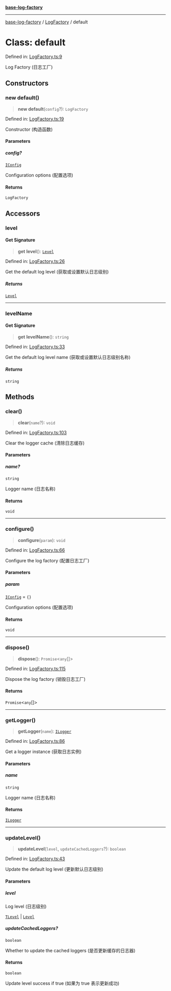 [**base-log-factory**](../../index.md)

***

[base-log-factory](../../index.md) / [LogFactory](../index.md) / default

# Class: default

Defined in: [LogFactory.ts:9](https://github.com/fengxinming/log-base/blob/6b764da5f85b664c1af10f4ba24b07aad1c0ef20/src/LogFactory.ts#L9)

Log Factory (日志工厂)

## Constructors

### new default()

> **new default**(`config`?): `LogFactory`

Defined in: [LogFactory.ts:19](https://github.com/fengxinming/log-base/blob/6b764da5f85b664c1af10f4ba24b07aad1c0ef20/src/LogFactory.ts#L19)

Constructor (构造函数)

#### Parameters

##### config?

[`IConfig`](../../typings/interfaces/IConfig.md)

Configuration options (配置选项)

#### Returns

`LogFactory`

## Accessors

### level

#### Get Signature

> **get** **level**(): [`Level`](../../index/enumerations/Level.md)

Defined in: [LogFactory.ts:26](https://github.com/fengxinming/log-base/blob/6b764da5f85b664c1af10f4ba24b07aad1c0ef20/src/LogFactory.ts#L26)

Get the default log level (获取或设置默认日志级别)

##### Returns

[`Level`](../../index/enumerations/Level.md)

***

### levelName

#### Get Signature

> **get** **levelName**(): `string`

Defined in: [LogFactory.ts:33](https://github.com/fengxinming/log-base/blob/6b764da5f85b664c1af10f4ba24b07aad1c0ef20/src/LogFactory.ts#L33)

Get the default log level name (获取或设置默认日志级别名称)

##### Returns

`string`

## Methods

### clear()

> **clear**(`name`?): `void`

Defined in: [LogFactory.ts:103](https://github.com/fengxinming/log-base/blob/6b764da5f85b664c1af10f4ba24b07aad1c0ef20/src/LogFactory.ts#L103)

Clear the logger cache (清除日志缓存)

#### Parameters

##### name?

`string`

Logger name (日志名称)

#### Returns

`void`

***

### configure()

> **configure**(`param`): `void`

Defined in: [LogFactory.ts:66](https://github.com/fengxinming/log-base/blob/6b764da5f85b664c1af10f4ba24b07aad1c0ef20/src/LogFactory.ts#L66)

Configure the log factory (配置日志工厂)

#### Parameters

##### param

[`IConfig`](../../typings/interfaces/IConfig.md) = `{}`

Configuration options (配置选项)

#### Returns

`void`

***

### dispose()

> **dispose**(): `Promise`\<`any`[]\>

Defined in: [LogFactory.ts:115](https://github.com/fengxinming/log-base/blob/6b764da5f85b664c1af10f4ba24b07aad1c0ef20/src/LogFactory.ts#L115)

Dispose the log factory (销毁日志工厂)

#### Returns

`Promise`\<`any`[]\>

***

### getLogger()

> **getLogger**(`name`): [`ILogger`](../../typings/interfaces/ILogger.md)

Defined in: [LogFactory.ts:86](https://github.com/fengxinming/log-base/blob/6b764da5f85b664c1af10f4ba24b07aad1c0ef20/src/LogFactory.ts#L86)

Get a logger instance (获取日志实例)

#### Parameters

##### name

`string`

Logger name (日志名称)

#### Returns

[`ILogger`](../../typings/interfaces/ILogger.md)

***

### updateLevel()

> **updateLevel**(`level`, `updateCachedLoggers`?): `boolean`

Defined in: [LogFactory.ts:43](https://github.com/fengxinming/log-base/blob/6b764da5f85b664c1af10f4ba24b07aad1c0ef20/src/LogFactory.ts#L43)

Update the default log level (更新默认日志级别)

#### Parameters

##### level

Log level (日志级别)

[`TLevel`](../../typings/type-aliases/TLevel.md) | [`Level`](../../index/enumerations/Level.md)

##### updateCachedLoggers?

`boolean`

Whether to update the cached loggers (是否更新缓存的日志器)

#### Returns

`boolean`

Update level success if true (如果为 true 表示更新成功)
